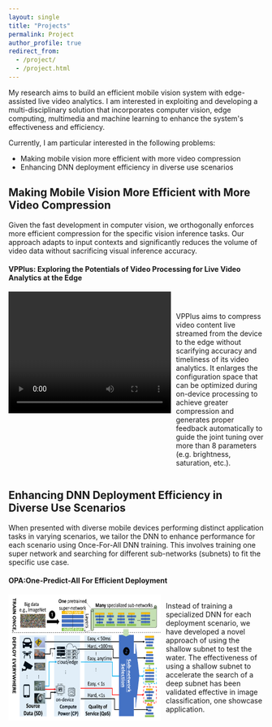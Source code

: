 ```yaml
---
layout: single
title: "Projects"
permalink: Project
author_profile: true
redirect_from: 
  - /project/
  - /project.html
---
```


My research aims to build an efficient mobile vision system with edge-assisted live video analytics.
I am interested in exploiting and developing a multi-disciplinary solution that incorporates computer vision, edge computing, multimedia and machine learning to enhance the system's effectiveness and efficiency. 

Currently, I am particular interested in the following problems:
* Making mobile vision more efficient with more video compression
* Enhancing DNN deployment efficiency in diverse use scenarios

Making Mobile Vision More Efficient with More Video Compression
----
Given the fast development in computer vision, we orthogonally enforces more efficient compression for the specific vision inference tasks. Our approach  adapts to input contexts and significantly reduces the volume of video data without sacrificing visual inference accuracy.
<!--Compress Video without Compromising Analytical Accuracy-->


#### VPPlus: Exploring the Potentials of Video Processing for Live Video Analytics at the Edge

<div style="display: flex">
    <video width="320" height="240" controls style="float: left; margin-right: 10px;">
        <source src="../images/vpplus.mp4" type="video/mp4">
        Your browser does not support the video tag.
    </video>
    <p style="margin-top: 40px;">VPPlus aims to compress video content live streamed from the device to the edge without scarifying accuracy and timeliness of its video analytics. It enlarges the configuration space that can be optimized during on-device processing to achieve greater compression and generates proper feedback automatically to guide the joint tuning over more than 8 parameters (e.g. brightness, saturation, etc.).</p>
</div>


Enhancing DNN Deployment Efficiency in Diverse Use Scenarios
----
When presented with diverse mobile devices performing distinct application tasks in varying scenarios, we tailor the DNN to enhance performance for each scenario using Once-For-All DNN training. This involves training one super network and searching for different sub-networks (subnets) to fit the specific use case.
<!--Customize DNN Deployment in Diverse Use Scenario-->

#### OPA:One-Predict-All For Efficient Deployment
<div style="display: flex">
    <img src="../images/ofa_flow.png" alt="Your Image" width="300" style="float: left; margin-right: 10px;">
    <p>Instead of training a specialized DNN for each deployment scenario, we have developed a
novel approach of using the shallow subnet to test the water. The effectiveness of using a
shallow subnet to accelerate the search of a deep subnet has been validated effective in image
classification, one showcase application.</p>
</div>

